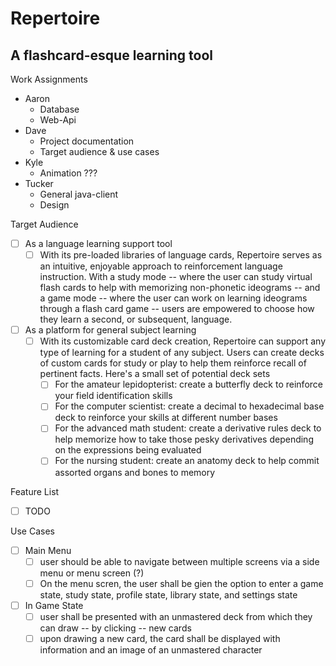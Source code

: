 # Repertoire
## A flashcard-esque learning tool

Work Assignments
- Aaron
  - Database
  - Web-Api
- Dave
  - Project documentation
  - Target audience & use cases
- Kyle
  - Animation ???
- Tucker
  - General java-client
  - Design

Target Audience
- [ ] As a language learning support tool
  - [ ] With its pre-loaded libraries of language cards, Repertoire serves as an intuitive, enjoyable approach to reinforcement language instruction.  With a study mode -- where the user can study virtual flash cards to help with memorizing non-phonetic ideograms -- and a game mode -- where the user can work on learning ideograms through a flash card game -- users are empowered to choose how they learn a second, or subsequent, language.

- [ ] As a platform for general subject learning
  - [ ] With its customizable card deck creation, Repertoire can support any type of learning for a student of any subject.  Users can create decks of custom cards for study or play to help them reinforce recall of pertinent facts.  Here's a small set of potential deck sets
    - [ ] For the amateur lepidopterist: create a butterfly deck to reinforce your field identification skills
    - [ ] For the computer scientist: create a decimal to hexadecimal base deck to reinforce your skills at different number bases
    - [ ] For the advanced math student: create a derivative rules deck to help memorize how to take those pesky derivatives depending on the expressions being evaluated
    - [ ] For the nursing student: create an anatomy deck to help commit assorted organs and bones to memory

Feature List
- [ ] TODO


Use Cases
- [ ] Main Menu
  - [ ] user should be able to navigate between multiple screens via a side menu or menu screen (?)
  - [ ] On the menu scren, the user shall be gien the option to enter a game state, study state, profile state, library state, and settings state

- [ ] In Game State
  - [ ] user shall be presented with an unmastered deck from which they can draw -- by clicking -- new cards
  - [ ] upon drawing a new card, the card shall be displayed with information and an image of an unmastered character
